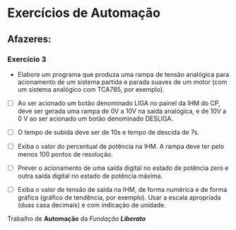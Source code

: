 # Exercícios de Automação
## Afazeres: 
### Exercício 3
- Elabore um programa que produza uma rampa de tensão analógica
para acionamento de um sistema partida e parada suaves de um
motor (com um sistema analógico com TCA785, por exemplo).

- [ ] Ao ser acionado um botão denominado LIGA no painel da IHM do CP, deve
ser gerada uma rampa de 0V a 10V na saída analógica, e de 10V a 0
V ao ser acionado um botão denominado DESLIGA.

- [ ] O tempo de subida deve ser de 10s e tempo de descida de 7s. 

- [ ] Exiba o valor do percentual de potência na IHM. A rampa deve ter pelo menos 100
pontos de resolução. 

- [ ] Prever o acionamento de uma saída digital no estado de potência zero e outra 
saída digital no estado de potência máxima. 

- [ ] Exiba o valor de tensão de saída na IHM, de forma numérica e de forma gráfica
(gráfico de tendência, por exemplo). Usar a escala apropriada
(duas casa decimais) e com indicação de unidade.

Trabalho de **Automação** da *Fundação __Liberato__*

